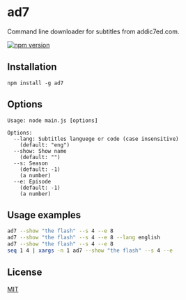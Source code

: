 # ad7

Command line downloader for subtitles from addic7ed.com.

[![npm version](https://badge.fury.io/js/ad7.svg)](https://badge.fury.io/js/ad7)

## Installation

```
npm install -g ad7
```

## Options

```
Usage: node main.js [options]

Options:
  --lang: Subtitles languege or code (case insensitive)
    (default: "eng")
  --show: Show name
    (default: "")
  --s: Season
    (default: -1)
    (a number)
  --e: Episode
    (default: -1)
    (a number)
```

## Usage examples

```bash
ad7 --show "the flash" --s 4 --e 8
ad7 --show "the flash" --s 4 --e 8 --lang english
ad7 --show "the flash" --s 4 --e 8
seq 1 4 | xargs -n 1 ad7 --show "the flash" --s 4 --e
```

## License

[MIT](/LICENSE.md)
